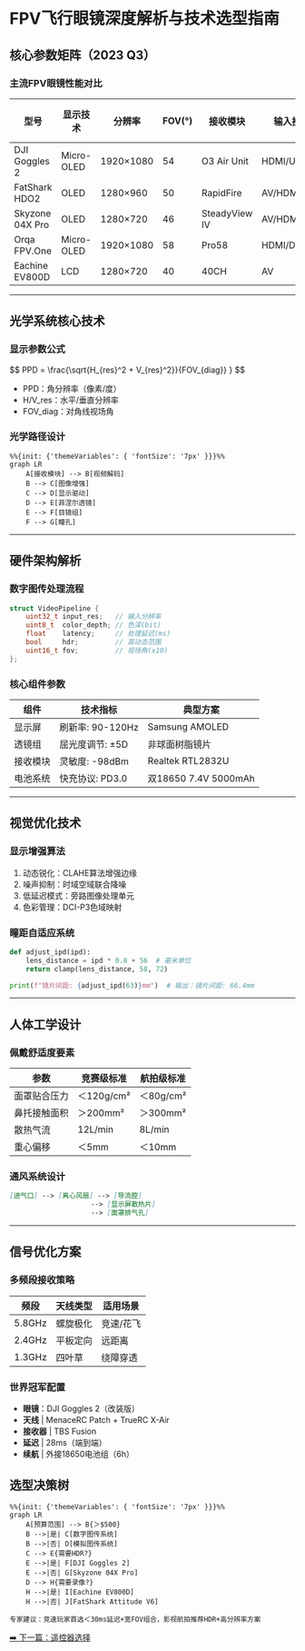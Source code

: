# FPV飞行眼镜深度解析与技术选型指南

## 核心参数矩阵（2023 Q3）
### 主流FPV眼镜性能对比
| 型号                | 显示技术     | 分辨率    | FOV(°) | 接收模块       | 输入接口      | 重量(g) | 续航(h) |
|---------------------|-------------|----------|--------|---------------|---------------|--------|--------|
| DJI Goggles 2       | Micro-OLED  | 1920×1080| 54     | O3 Air Unit   | HDMI/USB-C    | 390    | 2.5    |
| FatShark HDO2       | OLED        | 1280×960 | 50     | RapidFire     | AV/HDMI       | 320    | 3.0    |
| Skyzone 04X Pro     | OLED        | 1280×720 | 46     | SteadyView IV | AV/HDMI/USB   | 360    | 2.8    |
| Orqa FPV.One        | Micro-OLED  | 1920×1080| 58     | Pro58         | HDMI/DP       | 410    | 2.2    |
| Eachine EV800D      | LCD         | 1280×720 | 40     | 40CH          | AV            | 480    | 1.5    |

---

## 光学系统核心技术
### 显示参数公式
$$ PPD = \frac{\sqrt{H_{res}^2 + V_{res}^2}}{FOV_{diag}} } $$
- PPD：角分辨率（像素/度）
- H/V_res：水平/垂直分辨率
- FOV_diag：对角线视场角

### 光学路径设计
```mermaid
%%{init: {'themeVariables': { 'fontSize': '7px' }}}%%
graph LR
    A[接收模块] --> B[视频解码]
    B --> C[图像增强]
    C --> D[显示驱动]
    D --> E[菲涅尔透镜]
    E --> F[目镜组]
    F --> G[瞳孔]
```

--- 
## 硬件架构解析
### 数字图传处理流程
```c
struct VideoPipeline {
    uint32_t input_res;   // 输入分辨率
    uint8_t  color_depth; // 色深(bit)
    float    latency;     // 处理延迟(ms)
    bool     hdr;         // 高动态范围
    uint16_t fov;         // 视场角(x10)
};
```

### 核心组件参数
| 组件       | 技术指标               | 典型方案                     |
|------------|------------------------|------------------------------|
| 显示屏     | 刷新率: 90-120Hz       | Samsung AMOLED               |
| 透镜组     | 屈光度调节: ±5D        | 非球面树脂镜片               |
| 接收模块   | 灵敏度: -98dBm         | Realtek RTL2832U             |
| 电池系统   | 快充协议: PD3.0        | 双18650 7.4V 5000mAh         |

--- 
## 视觉优化技术
### 显示增强算法
1. ​动态锐化​：CLAHE算法增强边缘
2. ​噪声抑制​：时域空域联合降噪​
3. 低延迟模式​：旁路图像处理单元
4. ​色彩管理​：DCI-P3色域映射

### 瞳距自适应系统
```python
def adjust_ipd(ipd):
    lens_distance = ipd * 0.8 + 56  # 毫米单位
    return clamp(lens_distance, 58, 72)

print(f"镜片间距: {adjust_ipd(63)}mm")  # 输出：镜片间距: 66.4mm
```

--- 
## 人体工学设计
### 佩戴舒适度要素
| 参数         | 竞赛级标准 | 航拍级标准 |
|--------------|------------|------------|
| 面罩贴合压力 | ＜120g/cm² | ＜80g/cm²  |
| 鼻托接触面积 | ＞200mm²   | ＞300mm²   |
| 散热气流     | 12L/min    | 8L/min     |
| 重心偏移     | ＜5mm      | ＜10mm     |

### 通风系统设计
```markdown
[进气口] --> [离心风扇] --> [导流腔] 
                    --> [显示屏散热片]
                    --> [面罩排气孔]
```

--- 
## 信号优化方案
### 多频段接收策略
| 频段     | 天线类型   | 适用场景       |  
|----------|------------|----------------|  
| 5.8GHz   | 螺旋极化   | 竞速/花飞      |  
| 2.4GHz   | 平板定向   | 远距离         |  
| 1.3GHz   | 四叶草     | 绕障穿透       |  

### 世界冠军配置
- **眼镜**​：DJI Goggles 2（改装版）
- **天线​** | MenaceRC Patch + TrueRC X-Air
- **接收器​** | TBS Fusion
- **延迟​** | 28ms（端到端）
- **续航**​ | 外接18650电池组（6h）

## 选型决策树
```mermaid
%%{init: {'themeVariables': { 'fontSize': '7px' }}}%%
graph LR
    A[预算范围] --> B{＞$500}
    B -->|是| C[数字图传系统]
    B -->|否| D[模拟图传系统]
    C --> E{需要HDR?}
    E -->|是| F[DJI Goggles 2]
    E -->|否| G[Skyzone 04X Pro]
    D --> H{需要录像?}
    H -->|是| I[Eachine EV800D]
    H -->|否| J[FatShark Attitude V6]
```

``​专家建议​：竞速玩家首选＜30ms延迟+宽FOV组合，影视航拍推荐HDR+高分辨率方案``

[➡️ 下一篇：遥控器选择](./rc.md)